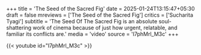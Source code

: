 +++
title = 'The Seed of the Sacred Fig'
date = 2025-01-24T13:15:47+05:30
draft = false
mreviews = ['The Seed of the Sacred Fig']
critics = ['Sucharita Tyagi']
subtitle = 'The Seed Of The Sacred Fig is an absolute soul-shattering work of cinema because of just how urgent, relatable, and familiar its conflicts are.'
media = 'video'
source = 'I7phMrl_M3c'
+++

{{< youtube id="I7phMrl_M3c" >}}
